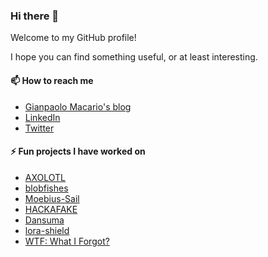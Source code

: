 ### Hi there 👋

<!--
**gmacario/gmacario** is a ✨ _special_ ✨ repository because its `README.md` (this file) appears on your GitHub profile.

Here are some ideas to get you started:

- 🔭 I’m currently working on ...
- 🌱 I’m currently learning ...
- 👯 I’m looking to collaborate on ...
- 🤔 I’m looking for help with ...
- 💬 Ask me about ...
- 📫 How to reach me: ...
- 😄 Pronouns: ...
- ⚡ Fun fact: ...
-->

Welcome to my GitHub profile!

I hope you can find something useful, or at least interesting.

#### 📫 How to reach me

* [Gianpaolo Macario's blog](https://gmacario.github.io/)
* [LinkedIn](http://it.linkedin.com/in/gmacario/)
* [Twitter](https://www.twitter.com/gpmacario)

#### ⚡ Fun projects I have worked on

* [AXOLOTL](https://devpost.com/software/axolotl)
* [blobfishes](https://github.com/aquariophilie/blobfishes)
* [Moebius-Sail](https://github.com/gmacario/spaceappschallenge-2019)
* [HACKAFAKE](https://github.com/hackafake)
* [Dansuma](https://github.com/kuruho/dansuma)
* [lora-shield](https://github.com/gmacario/lora-shield)
* [WTF: What I Forgot?](https://github.com/gmacario/wtf-docs)

<!-- EOF -->

